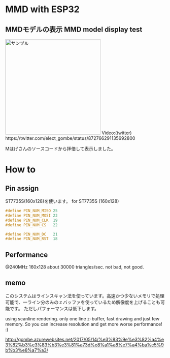 # MMD with ESP32
## MMDモデルの表示 MMD model display test

<img src="http://i.imgur.com/9LDjwK9.jpg" alt="サンプル" width="300">
Video:(twitter) https://twitter.com/elect_gombe/status/872766291135692800

Mはげさんのソースコードから拝借して表示しました。
# How to

## Pin assign
ST7735S(160x128)を使います。
for ST7735S (160x128)

```c
#define PIN_NUM_MISO 25
#define PIN_NUM_MOSI 23
#define PIN_NUM_CLK  19
#define PIN_NUM_CS   22

#define PIN_NUM_DC   21
#define PIN_NUM_RST  18
```


## Performance
@240MHz 160x128 about 30000 triangles/sec. not bad, not good.

## memo
このシステムはラインスキャン法を使っています。高速かつ少ないメモリで処理可能で、一ライン分のみのｚバッファを使っているため解像度を上げることも可能です。
ただしパフォーマンスは低下します。

using scanline rendering. only one line z-buffer, fast drawing and just few memory. So you can increase resolution and get more worse performance! :) 


http://gombe.azurewebsites.net/2017/05/14/%e3%83%9e%e3%82%a4%e3%82%b3%e3%83%b3%e3%81%a73d%e8%a1%a8%e7%a4%ba%e5%9b%b3%e8%a7%a3/
